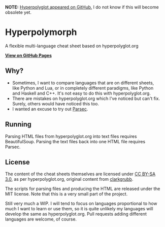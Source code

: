 **NOTE:** [Hyperpolyglot appeared on GitHub.](https://github.com/clarkgrubb/hyperpolyglot) I do not know if this will become obsolete yet.

# Hyperpolymorph

A flexible multi-language cheat sheet based on hyperpolyglot.org

[**View on GitHub Pages**](http://betaveros.github.io/hyperpolymorph/)

## Why?

- Sometimes, I want to compare languages that are on different sheets, like Python and Lua, or in completely different paradigms, like Python and Haskell and C++. It's not easy to do this with hyperpolyglot.org.
- There are mistakes on hyperpolyglot.org which I've noticed but can't fix. Surely, others would have noticed this too.
- I wanted an excuse to try out [Parsec](http://www.haskell.org/haskellwiki/Parsec).

## Running

Parsing HTML files from hyperpolyglot.org into text files requires BeautifulSoup. Parsing the text files back into one HTML file requires Parsec.

## License

The content of the cheat sheets themselves are licensed under [CC BY-SA 3.0](http://creativecommons.org/licenses/by-sa/3.0/), as per hyperpolyglot.org, original content from [clarkgrubb](https://github.com/clarkgrubb).

The scripts for parsing files and producing the HTML are released under the MIT license. Note that this is a very small part of the project.

Still very much a WIP. I will tend to focus on languages proportional to how much I want to learn or use them, so it is quite unlikely my languages will develop the same as hyperpolyglot.org. Pull requests adding different languages are welcome, of course.
